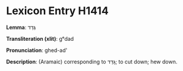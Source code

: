 # Lexicon Entry H1414

**Lemma**: גְּדַד

**Transliteration (xlit)**: gᵉdad

**Pronunciation**: ghed-ad'

**Description**:
(Aramaic) corresponding to גָּדַד; to cut down; hew down.

